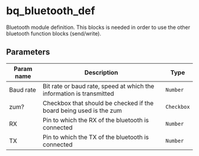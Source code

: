 bq_bluetooth_def
==========

Bluetooth module definition. This blocks is needed in order to use the other bluetooth function blocks (send/write). 

Parameters
----------

| Param name | Description | Type     |
 ------------|-------------|----------
| Baud rate     | Bit rate or baud rate, speed at which the information is transmitted | `Number` |
| zum?     | Checkbox that should be checked if the board being used is the zum | `Checkbox` |
| RX     | Pin to which the RX of the bluetooth is connected | `Number` |
| TX     | Pin to which the TX of the bluetooth is connected | `Number` |